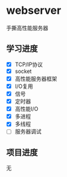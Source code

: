 # webserver

手撕高性能服务器

## 学习进度

- [x] TCP/IP协议
- [x] socket
- [x] 高性能服务器框架
- [x] I/O复用
- [x] 信号
- [x] 定时器
- [x] 高性能I/O
- [x] 多进程
- [x] 多线程
- [ ] 服务器调试

## 项目进度
无
